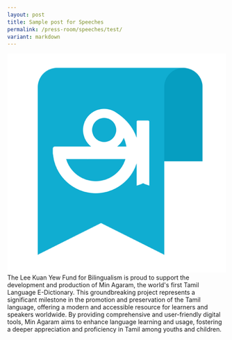 ```yaml
---
layout: post
title: Sample post for Speeches
permalink: /press-room/speeches/test/
variant: markdown
---
```


![](/images/unnamed.png)
The Lee Kuan Yew Fund for Bilingualism is proud to support the development and production of Min Agaram, the world's first Tamil Language E-Dictionary. This groundbreaking project represents a significant milestone in the promotion and preservation of the Tamil language, offering a modern and accessible resource for learners and speakers worldwide. By providing comprehensive and user-friendly digital tools, Min Agaram aims to enhance language learning and usage, fostering a deeper appreciation and proficiency in Tamil among youths and children.